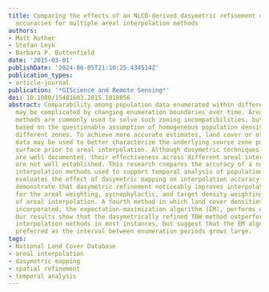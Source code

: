 ```yaml
---
title: Comparing the effects of an NLCD-derived dasymetric refinement on estimation
  accuracies for multiple areal interpolation methods
authors:
- Matt Ruther
- Stefan Leyk
- Barbara P. Buttenfield
date: '2015-03-01'
publishDate: '2024-06-05T21:10:25.434514Z'
publication_types:
- article-journal
publication: '*GIScience and Remote Sensing*'
doi: 10.1080/15481603.2015.1018856
abstract: Comparability among population data enumerated within different time periods
  may be complicated by changing enumeration boundaries over time. Areal interpolation
  methods are commonly used to solve such zoning incompatibilities, but are frequently
  based on the questionable assumption of homogeneous population density within the
  different zones. To achieve more accurate estimates, land cover or other ancillary
  data may be used to better characterize the underlying source zone population density
  surface prior to areal interpolation. Although dasymetric techniques such as these
  are well documented, their effectiveness across different areal interpolation methods
  are not well established. This research compares the accuracy of a number of areal
  interpolation methods used to support temporal analysis of population data, and
  evaluates the effect of dasymetric mapping on interpolation accuracy. Our findings
  demonstrate that dasymetric refinement noticeably improves interpolation accuracy
  for the areal weighting, pycnophylactic, and target density weighting (TDW) methods
  of areal interpolation. A fourth method in which land cover densities are inherently
  incorporated, the expectation-maximization algorithm (EM), performs equally well.
  Our results show that the dasymetrically refined TDW method outperforms other areal
  interpolation methods in most instances, but suggest that the EM algorithm may be
  preferred as the interval between enumeration periods grows large.
tags:
- National Land Cover Database
- areal interpolation
- dasymetric mapping
- spatial refinement
- temporal analysis
---
```

